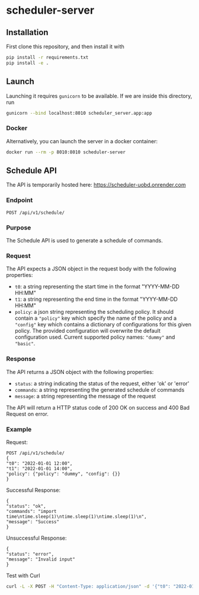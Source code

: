 # scheduler-server

## Installation
First clone this repository, and then install it with
```bash
pip install -r requirements.txt
pip install -e .
```
## Launch
Launching it requires `gunicorn` to be available. If we are inside this directory, run
```bash
gunicorn --bind localhost:8010 scheduler_server.app:app
```

### Docker
Alternatively, you can launch the server in a docker container:
```bash
docker run --rm -p 8010:8010 scheduler-server
```

## Schedule API
The API is temporarily hosted here: https://scheduler-uobd.onrender.com

### Endpoint
`POST /api/v1/schedule/`

### Purpose
The Schedule API is used to generate a schedule of commands.

### Request
The API expects a JSON object in the request body with the following properties:

- `t0`: a string representing the start time in the format "YYYY-MM-DD HH:MM"
- `t1`: a string representing the end time in the format "YYYY-MM-DD HH:MM"
- `policy`: a json string representing the scheduling policy. It should contain a `"policy"` key which specify the name of the policy and a `"config"` key which contains a dictionary of configurations for this given policy. The provided configuration will overwrite the default configuration used. Current supported policy names: `"dummy"` and `"basic"`.  

### Response

The API returns a JSON object with the following properties:
- `status`: a string indicating the status of the request, either 'ok' or 'error'
- `commands`: a string representing the generated schedule of commands
- `message`: a string representing the message of the request

The API will return a HTTP status code of 200 OK on success and 400 Bad Request on error.

### Example

Request:
```
POST /api/v1/schedule/
{
"t0": "2022-01-01 12:00",
"t1": "2022-01-01 14:00",
"policy": {"policy": "dummy", "config": {}}
}
```

Successful Response:
```
{
"status": "ok",
"commands": "import time\ntime.sleep(1)\ntime.sleep(1)\ntime.sleep(1)\n",
"message": "Success"
}
```

Unsuccessful Response:
```
{
"status": "error",
"message": "Invalid input"
}
```

Test with Curl
```bash
curl -L -X POST -H "Content-Type: application/json" -d '{"t0": "2022-01-01 12:00", "t1": "2022-01-01 14:00", "policy": "{\"policy\": \"dummy\", \"config\": {}}"}' http://127.0.0.1:8010/api/v1/schedule
```

